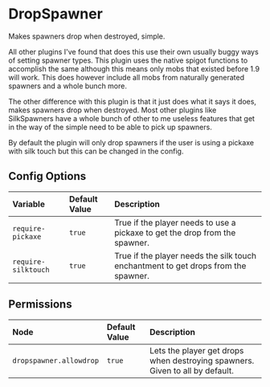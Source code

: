 # DropSpawner

Makes spawners drop when destroyed, simple.

All other plugins I've found that does this use their own usually buggy ways of setting spawner types. This plugin uses the native spigot functions to accomplish the same although this means only mobs that existed before 1.9 will work. This does however include all mobs from naturally generated spawners and a whole bunch more.

The other difference with this plugin is that it just does what it says it does, makes spawners drop when destroyed. Most other plugins like SilkSpawners have a whole bunch of other to me useless features that get in the way of the simple need to be able to pick up spawners.

By default the plugin will only drop spawners if the user is using a pickaxe with silk touch but this can be changed in the config.

## Config Options

| Variable             | Default Value    | Description                                                                        |
| :------------------- |:-----------------| :----------------------------------------------------------------------------------|
| `require-pickaxe`    | `true`           | True if the player needs to use a pickaxe to get the drop from the spawner.        |
| `require-silktouch`  | `true`           | True if the player needs the silk touch enchantment to get drops from the spawner. |

## Permissions

| Node                       | Default Value    | Description                                                                        |
| :--------------------------|:-----------------| :----------------------------------------------------------------------------------|
| `dropspawner.allowdrop`    | `true`           | Lets the player get drops when destroying spawners. Given to all by default.       |
